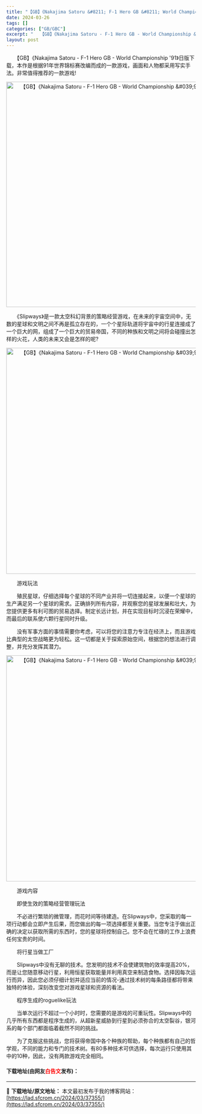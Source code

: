 ```yaml
---
title: "【GB】《Nakajima Satoru &#8211; F-1 Hero GB &#8211; World Championship &#039;91》日版下载"
date: 2024-03-26
tags: []
categories: ["GB/GBC"]
excerpt: "　　【GB】《Nakajima Satoru - F-1 Hero GB - World Championship &#039;91》日版下载，本作是根据91年世界锦标赛改编而成的一款游戏，画面和人物都采用写实手法。非常值得推荐的一款游戏! 　　《Slipways》是一款太空科幻背景的策略经营游戏，在&hellip;"
layout: post
---
```


 <p>　　【GB】《Nakajima Satoru - F-1 Hero GB - World Championship &#39;91》日版下载，本作是根据91年世界锦标赛改编而成的一款游戏，画面和人物都采用写实手法。非常值得推荐的一款游戏!</p> <p align="center"><img align="" border="0" src="https://lad.sfcrom.cn/wp-content/uploads/2024/03/20240326_660281d9a34b9.png" width="597" alt="【GB】《Nakajima Satoru - F-1 Hero GB - World Championship &amp;#039;91》日版下载" /></p> <p>　　《Slipways》是一款太空科幻背景的策略经营游戏，在未来的宇宙空间中，无数的星球和文明之间不再是孤立存在的，一个个星际轨道将宇宙中的行星连接成了一个巨大的网，组成了一个巨大的贸易帝国，不同的种族和文明之间将会碰撞出怎样的火花，人类的未来又会是怎样的呢?</p> <p align="center"><img align="" border="0" src="https://lad.sfcrom.cn/wp-content/uploads/2024/03/20240326_660281dabf3a4.png" width="599" alt="【GB】《Nakajima Satoru - F-1 Hero GB - World Championship &amp;#039;91》日版下载" /></p> <p>　　游戏玩法</p> <p>　　殖民星球，仔细选择每个星球的不同产业并将一切连接起来，以便一个星球的生产满足另一个星球的需求。正确排列所有内容，并观察您的星球发展和壮大，为您提供更多有利可图的贸易选择。制定长远计划，并在实现目标时沉浸在荣耀中，而最后的联系使六颗行星同时升级。</p> <p>　　没有军事方面的事情需要你考虑，可以将您的注意力专注在经济上，而且游戏比典型的太空战略更为轻松。这一切都是关于探索原始空间，根据您的想法进行调整，并充分发挥其潜力。</p> <p align="center"><img align="" border="0" src="https://lad.sfcrom.cn/wp-content/uploads/2024/03/20240326_660281dbecf8a.png" width="599" alt="【GB】《Nakajima Satoru - F-1 Hero GB - World Championship &amp;#039;91》日版下载" /></p> <p>　　游戏内容</p> <p>　　即使生效的策略经营管理玩法</p> <p>　　不必进行繁琐的微管理，而花时间等待建造。在Slipways中，您采取的每一项行动都会立即产生后果，而您做出的每一项选择都至关重要。当您专注于做出正确的决定以获取所需的东西时，您的星球将控制自己。您不会在忙碌的工作上浪费任何宝贵的时间。</p> <p>　　将行星当做工厂</p> <p>　　Slipways中没有无聊的技术。您发明的技术不会使建筑物的效率提高20%，而是让您随意移动行星，利用恒星获取能量并利用真空来制造食物。选择因每次运行而异，因此您必须仔细计划并适应当前的情况-通过技术树的每条路径都将带来独特的体验，深刻改变您对游戏星球和资源的看法。</p> <p>　　程序生成的roguelike玩法</p> <p>　　当单次运行不超过一个小时时，您需要的是游戏的可重玩性。Slipways中的几乎所有东西都是程序生成的，从超新星威胁到行星到必须弥合的太空裂谷，银河系的每个部门都面临着截然不同的挑战。</p> <p>　　为了克服这些挑战，您将获得帝国中各个种族的帮助，每个种族都有自己的哲学观，不同的能力和专门的技术树。有80多种技术可供选择，每次运行只使用其中的10种，因此，没有两款游戏完全相同。</p> <p><h4>下载地址(由网友<font color="red">白告文</font>发布)：</h4></p> 

---
📖 **下载地址/原文地址：** 本文最初发布于我的博客网站：[https://lad.sfcrom.cn/2024/03/37355/](https://lad.sfcrom.cn/2024/03/37355/)

